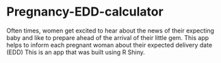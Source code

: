 # Pregnancy-EDD-calculator

Often times, women get excited to hear about the news of their expecting baby and like to prepare ahead of the arrival of their little gem. This app helps to inform each pregnant woman about their expected delivery date (EDD)
This is an app that was built using R Shiny.
